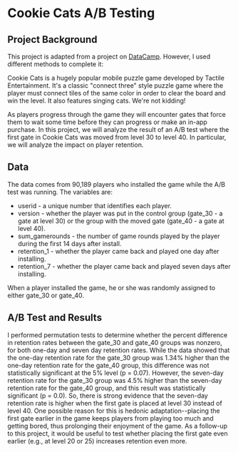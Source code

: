 # Cookie Cats A/B Testing

## Project Background

This project is adapted from a project on [DataCamp](https://app.datacamp.com/learn/projects/184). However, I used different methods to complete it:

Cookie Cats is a hugely popular mobile puzzle game developed by Tactile Entertainment. It's a classic "connect three" style puzzle game where the player must connect tiles of the same color in order to clear the board and win the level. It also features singing cats. We're not kidding!

As players progress through the game they will encounter gates that force them to wait some time before they can progress or make an in-app purchase. In this project, we will analyze the result of an A/B test where the first gate in Cookie Cats was moved from level 30 to level 40. In particular, we will analyze the impact on player retention.

## Data

The data comes from 90,189 players who installed the game while the A/B test was running. The variables are:

* userid - a unique number that identifies each player.
* version - whether the player was put in the control group (gate_30 - a gate at level 30) or the group with the moved gate (gate_40 - a gate at level 40).
* sum_gamerounds - the number of game rounds played by the player during the first 14 days after install.
* retention_1 - whether the player came back and played one day after installing.
* retention_7 - whether the player came back and played seven days after installing.

When a player installed the game, he or she was randomly assigned to either gate_30 or gate_40.

## A/B Test and Results

I performed permutation tests to determine whether the percent difference in retention rates between the gate_30 and gate_40 groups was nonzero, for both one-day and seven day retention rates. While the data showed that the one-day retention rate for the gate_30 group was 1.34% higher than the one-day retention rate for the gate_40 group, this difference was not statistically significant at the 5% level (p = 0.07). However, the seven-day retention rate for the gate_30 group was 4.5% higher than the seven-day retention rate for the gate_40 group, and this result was statistically significant (p = 0.0). So, there is strong evidence that the seven-day retention rate is higher when the first gate is placed at level 30 instead of level 40. One possible reason for this is hedonic adaptation--placing the first gate earlier in the game keeps players from playing too much and getting bored, thus prolonging their enjoyment of the game. As a follow-up to this project, it would be useful to test whether placing the first gate even earlier (e.g., at level 20 or 25) increases retention even more.
